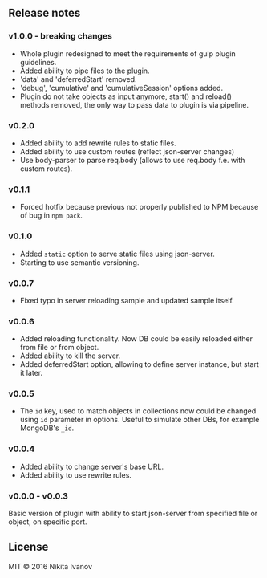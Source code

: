 ## Release notes

### v1.0.0 - breaking changes
* Whole plugin redesigned to meet the requirements of gulp plugin guidelines.
* Added ability to pipe files to the plugin.
* 'data' and 'deferredStart' removed.
* 'debug', 'cumulative' and 'cumulativeSession' options added.
* Plugin do not take objects as input anymore, start() and reload() methods removed, the only way to pass data to plugin is via pipeline.

### v0.2.0
* Added ability to add rewrite rules to static files.
* Added ability to use custom routes (reflect json-server changes)
* Use body-parser to parse req.body (allows to use req.body f.e. with custom routes).

### v0.1.1
* Forced hotfix because previous not properly published to NPM because of bug in `npm pack`.

### v0.1.0
* Added `static` option to serve static files using json-server.
* Starting to use semantic versioning.

### v0.0.7
* Fixed typo in server reloading sample and updated sample itself.

### v0.0.6
* Added reloading functionality. Now DB could be easily reloaded either from file or from object.
* Added ability to kill the server.
* Added deferredStart option, allowing to define server instance, but start it later.

### v0.0.5
* The `id` key, used to match objects in collections now could be changed using `id` parameter in options. Useful to simulate other DBs, for example MongoDB's `_id`.

### v0.0.4
* Added ability to change server's base URL.
* Added ability to use rewrite rules.

### v0.0.0 - v0.0.3
Basic version of plugin with ability to start json-server from specified file or object, on specific port.


## License

MIT © 2016 Nikita Ivanov
